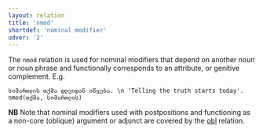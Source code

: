 ```yaml
---
layout: relation
title: 'nmod'
shortdef: 'nominal modifier'
udver: '2'
---
```


The `nmod` relation is used for nominal modifiers that depend on another noun or noun phrase and functionally corresponds to an attribute, or genitive complement. E.g.

~~~ sdparse
სიმართლის თქმა დღეიდან იწყება. \n 'Telling the truth starts today'.
nmod(თქმა, სიმართლის)
~~~

**NB** Note that nominal modifiers used with postpositions and functioning as a non-core (oblique) argument or adjunct are covered by the [obl](_ka/dep/obl) relation. 
<!-- Interlanguage links updated Po 11. listopadu 2024, 20:11:02 CET -->
